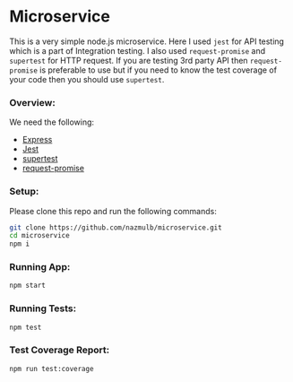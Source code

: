 # Microservice

This is a very simple node.js microservice. Here I used `jest` for API testing which is a part of Integration testing. I also used `request-promise` and `supertest` for HTTP request. If you are testing 3rd party API then `request-promise` is preferable to use but if you need to know the test coverage of your code then you should use `supertest`.

### Overview:

We need the following:

- [Express](https://www.npmjs.com/package/express)
- [Jest](https://jestjs.io/en/)
- [supertest](https://www.npmjs.com/package/supertest)
- [request-promise](https://www.npmjs.com/package/request-promise)

### Setup:

Please clone this repo and run the following commands:

```sh
git clone https://github.com/nazmulb/microservice.git
cd microservice
npm i
```

### Running App:

```sh
npm start
```

### Running Tests:

```sh
npm test
```

### Test Coverage Report:

```sh
npm run test:coverage
```